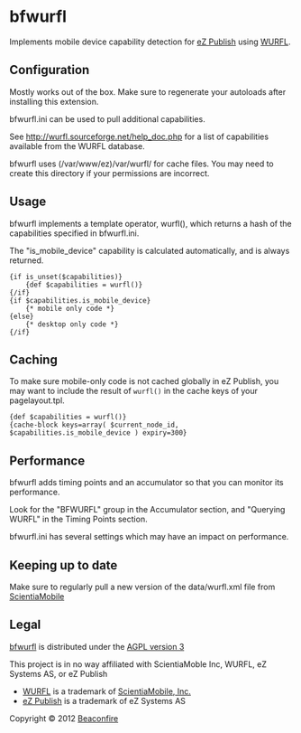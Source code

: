 bfwurfl
=======

Implements mobile device capability detection for [eZ Publish](https://github.com/ezsystems/ezpublish) using [WURFL](http://wurfl.sourceforge.net/).


Configuration
-------------
	
Mostly works out of the box. Make sure to regenerate your autoloads after installing this extension.

bfwurfl.ini can be used to pull additional capabilities.

See http://wurfl.sourceforge.net/help_doc.php for a list of capabilities available from the WURFL database.

bfwurfl uses (/var/www/ez)/var/wurfl/ for cache files. You may need to create this directory if your permissions are incorrect.


Usage
-----

bfwurfl implements a template operator, wurfl(), which returns a hash of the capabilities specified in bfwurfl.ini.

The "is_mobile_device" capability is calculated automatically, and is always returned.

	{if is_unset($capabilities)}
		{def $capabilities = wurfl()}
	{/if}
	{if $capabilities.is_mobile_device}
		{* mobile only code *}
	{else}
		{* desktop only code *}
	{/if}


Caching
-------
To make sure mobile-only code is not cached globally in eZ Publish, you may want to include the result
of ```wurfl()``` in the cache keys of your pagelayout.tpl.

	{def $capabilities = wurfl()}
	{cache-block keys=array( $current_node_id, $capabilities.is_mobile_device ) expiry=300}


Performance
-----------
	
bfwurfl adds timing points and an accumulator so that you can monitor its performance.

Look for the "BFWURFL" group in the Accumulator section, and "Querying WURFL" in the Timing Points section.

bfwurfl.ini has several settings which may have an impact on performance.


Keeping up to date
------------------
Make sure to regularly pull a new version of the data/wurfl.xml file from [ScientiaMobile](http://wurfl.sourceforge.net/wurfl_download.php)


Legal
-----

[bfwurfl](https://github.com/pauljz/bfwurfl) is distributed under the [AGPL version 3](http://www.gnu.org/licenses/agpl-3.0.html)

This project is in no way affiliated with ScientiaMoble Inc, WURFL, eZ Systems AS, or eZ Publish

* [WURFL](http://wurfl.sourceforge.net/) is a trademark of [ScientiaMobile, Inc.](http://www.scientiamobile.com/)
* [eZ Publish](http://www.ez.no) is a trademark of eZ Systems AS

Copyright &copy; 2012 [Beaconfire](http://www.beaconfire.com/)